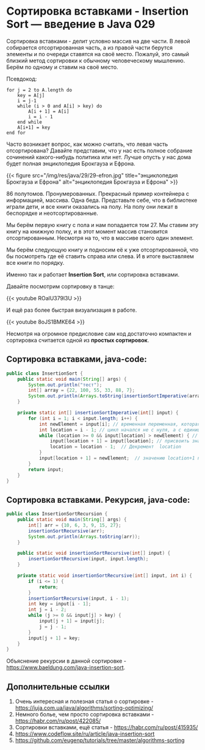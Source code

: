 # Сортировка вставками - Insertion Sort — введение в Java 029

Сортировка вставками - делит условно массив на две части. В левой собирается отсортированная часть, а из правой части берутся элементы и по очереди ставятся на своё место. Пожалуй, это самый близкий метод сортировки к обычному человеческому мышлению. Берём по одному и ставим на своё место. 

Псевдокод:
```code
for j = 2 to A.length do 
    key = A[j]
    i = j-1
    while (i > 0 and A[i] > key) do 
        A[i + 1] = A[i]
        i = i - 1
    end while
    A[i+1] = key
end for
```

Часто возникает вопрос, как можно считать, что левая часть отсортирована? Давайте представим, что у нас есть полное собрание сочинений какого-нибудь политика или нет. Лучше опусть у нас дома будет полная энциклопедия Брокгауза и Ефрона.

{{< figure src="/img/res/java/29/29-efron.jpg" title="энциклопедия Брокгауза и Ефрона" alt="энциклопедия Брокгауза и Ефрона" >}}

86 полутомов. Пронумерованных. Прекрасный пример контейнера с информацией, массива. Одна беда. Представьте себе, что в библиотеке играли дети, и все книги оказались на полу. На полу они лежат в беспорядке и неотсортированные. 

Мы берём первую книгу с пола и нам попадается том 27. Мы ставим эту книгу на книжную полку, и в этот момент массив становится отсортированным. Несмотря на то, что в массиве всего один элемент.

Мы берём следующую книгу и подносим её к уже отсортированной, что бы посмотреть где её ставить справа или слева. И в итоге выставляем все книги по порядку.

Именно так и работает **Insertion Sort**, или сортировка вставками.

Давайте посмотрим сортировку в танце:

{{< youtube ROalU379l3U >}}

И ещё раз более быстрая визуализация в работе. 

{{< youtube 8oJS1BMKE64 >}}

Несмотря на огромное предисловие сам код достаточно компактен и сортировка считается одной из __простых сортировок__.

## Сортировка вставками, java-code:

```java
public class InsertionSort {
    public static void main(String[] args) {
        System.out.println("тест");
        int[] array = {22, 100, 55, 33, 88, 7};
        System.out.println(Arrays.toString(insertionSortImperative(array)));
    }

    private static int[] insertionSortImperative(int[] input) {
        for (int i = 1; i < input.length; i++) {
            int newElement = input[i]; // временная переменная, которая хранит значение
            int location = i - 1; // цикл начался не с нуля, а с единицы - location предыдущий элемент массива
            while (location >= 0 && input[location] > newElement) { // пока значение от location больше значения элемента проверки
                input[location + 1] = input[location]; // присвоить значению на котором был элемент проверки значение предыдущего
                location = location - 1;  // Декремент  location
            }
            input[location + 1] = newElement;  // значению location+1 передаём значение из памяти
        }
        return input;
    }
}
```

## Сортировка вставками. Рекурсия, java-code:

```java
public class InsertionSortRecursion {
    public static void main(String[] args) {
        int[] arr = {10, 6, 3, 9, 15, 27};
        insertionSortRecursive(arr);
        System.out.println(Arrays.toString(arr));
    }

    public static void insertionSortRecursive(int[] input) {
        insertionSortRecursive(input, input.length);
    }

    private static void insertionSortRecursive(int[] input, int i) {
        if (i <= 1) {
            return;
        }
        insertionSortRecursive(input, i - 1);
        int key = input[i - 1];
        int j = i - 2;
        while (j >= 0 && input[j] > key) {
            input[j + 1] = input[j];
            j = j - 1;
        }
        input[j + 1] = key;
    }
}
```

Объяснение рекурсии в данной сортировке - https://www.baeldung.com/java-insertion-sort.

## Дополнительные ссылки

1. Очень интересная и полезная статья о сортировке - https://juja.com.ua/java/algorithms/sorting-optimizing/
2. Немного болье, чем просто сортировка вставками  - https://habr.com/ru/post/422085/
3. Сортировки вставками, ещё статья - https://habr.com/ru/post/415935/
4. https://www.codeflow.site/ru/article/java-insertion-sort
5. https://github.com/eugenp/tutorials/tree/master/algorithms-sorting


